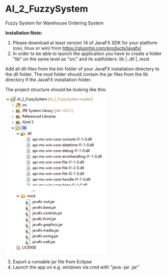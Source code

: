 # AI_2_FuzzySystem
Fuzzy System for Warehouse Ordering System

<b>Installation Note:</b>

1. Please download at least version 14 of JavaFX SDK for your platform (osx, linux or win) from https://gluonhq.com/products/javafx/ 
2. In order to be able to launch the application you have to create a folder "lib" on the same level as "src" and its subfolders:
lib
  |..dll
  |..mod

Add all dll-files from the bin folder of your JavaFX installation directory to the dll folder.
The mod folder should contain the jar files from the lib directory if the JavaFX installation folder.

The project structure should be looking like this:

![alt text](/doc/project_structure.png?raw=true)

3. Export a runnable jar file from Eclipse
4. Launch the app on e.g. windows via cmd with "java -jar <appname>.jar"
